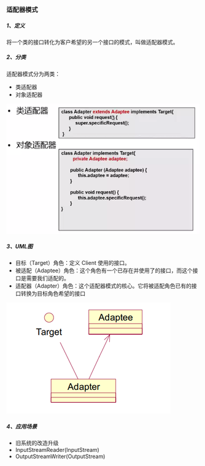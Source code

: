 ### 适配器模式

##### 1、定义

将一个类的接口转化为客户希望的另一个接口的模式，叫做适配器模式。

##### 2、分类

适配器模式分为两类：

* 类适配器
* 对象适配器

![](/assets/适配器模式分类.png)

##### 3、UML图

* 目标（Target）角色：定义 Client 使用的接口。
* 被适配（Adaptee）角色：这个角色有一个已存在并使用了的接口，而这个接口是需要我们适配的。
* 适配器（Adapter）角色：这个适配器模式的核心。它将被适配角色已有的接口转换为目标角色希望的接口

![](/assets/适配器模式UML图.png)



##### 4、应用场景

* 旧系统的改造升级
* InputStreamReader\(InputStream\)
* OutputStreamWriter\(OutputStream\)



